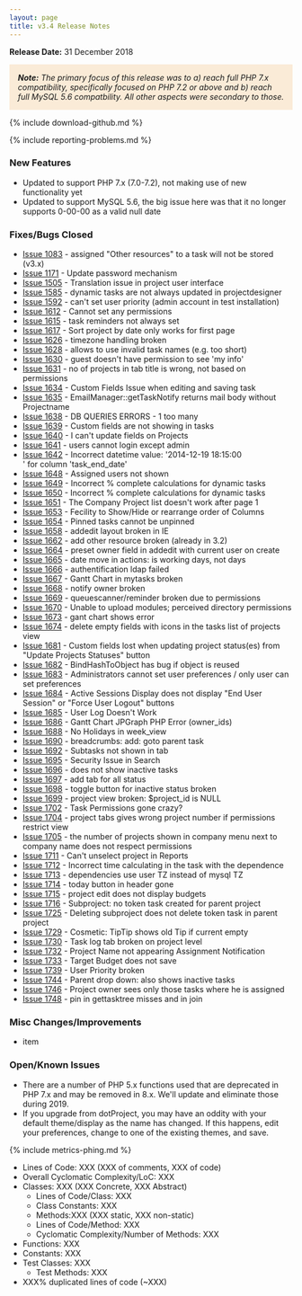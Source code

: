 ```yaml
---
layout: page
title: v3.4 Release Notes
---
```


**Release Date:** 31 December 2018

<div style="background-color: AntiqueWhite; font-style: italic; padding: 15px;">
    <strong>Note:</strong> The primary focus of this release was to a) reach full PHP 7.x compatibility, specifically focused on PHP 7.2 or above and b) reach full MySQL 5.6 compatbility. All other aspects were secondary to those.
</div>

{% include download-github.md %}

{% include reporting-problems.md %}

### New Features

* Updated to support PHP 7.x (7.0-7.2), not making use of new functionality yet
* Updated to support MySQL 5.6, the big issue here was that it no longer supports 0-00-00 as a valid null date


### Fixes/Bugs Closed

* [Issue 1083](http://bugs.web2project.net/view.php?id=1083) - assigned "Other resources" to a task will not be stored (v3.x)
* [Issue 1171](http://bugs.web2project.net/view.php?id=1171) - Update password mechanism
* [Issue 1505](http://bugs.web2project.net/view.php?id=1505) - Translation issue in project user interface
* [Issue 1585](http://bugs.web2project.net/view.php?id=1585) - dynamic tasks are not always updated in projectdesigner
* [Issue 1592](http://bugs.web2project.net/view.php?id=1592) - can't set user priority (admin account in test installation)
* [Issue 1612](http://bugs.web2project.net/view.php?id=1612) - Cannot set any permissions
* [Issue 1615](http://bugs.web2project.net/view.php?id=1615) - task reminders not always set
* [Issue 1617](http://bugs.web2project.net/view.php?id=1617) - Sort project by date only works for first page
* [Issue 1626](http://bugs.web2project.net/view.php?id=1626) - timezone handling broken
* [Issue 1628](http://bugs.web2project.net/view.php?id=1628) - allows to use invalid task names (e.g. too short)
* [Issue 1630](http://bugs.web2project.net/view.php?id=1630) - guest doesn't have permission to see 'my info'
* [Issue 1631](http://bugs.web2project.net/view.php?id=1631) - no of projects in tab title is wrong, not based on permissions
* [Issue 1634](http://bugs.web2project.net/view.php?id=1634) - Custom Fields Issue when editing and saving task
* [Issue 1635](http://bugs.web2project.net/view.php?id=1635) - EmailManager::getTaskNotify returns mail body without Projectname
* [Issue 1638](http://bugs.web2project.net/view.php?id=1638) - DB QUERIES ERRORS - 1 too many
* [Issue 1639](http://bugs.web2project.net/view.php?id=1639) - Custom fields are not showing in tasks
* [Issue 1640](http://bugs.web2project.net/view.php?id=1640) - I can't update fields on Projects
* [Issue 1641](http://bugs.web2project.net/view.php?id=1641) - users cannot login except admin
* [Issue 1642](http://bugs.web2project.net/view.php?id=1642) - Incorrect datetime value: '2014-12-19 18:15:00<br />' for column 'task_end_date'
* [Issue 1648](http://bugs.web2project.net/view.php?id=1648) - Assigned users not shown
* [Issue 1649](http://bugs.web2project.net/view.php?id=1649) - Incorrect % complete calculations for dynamic tasks
* [Issue 1650](http://bugs.web2project.net/view.php?id=1650) - Incorrect % complete calculations for dynamic tasks
* [Issue 1651](http://bugs.web2project.net/view.php?id=1651) - The Company Project list doesn't work after page 1
* [Issue 1653](http://bugs.web2project.net/view.php?id=1653) - Fecility to Show/Hide or rearrange order of Columns
* [Issue 1654](http://bugs.web2project.net/view.php?id=1654) - Pinned tasks cannot be unpinned
* [Issue 1658](http://bugs.web2project.net/view.php?id=1658) - addedit layout broken in IE
* [Issue 1662](http://bugs.web2project.net/view.php?id=1662) - add other resource broken (already in 3.2)
* [Issue 1664](http://bugs.web2project.net/view.php?id=1664) - preset owner field in addedit with current user on create
* [Issue 1665](http://bugs.web2project.net/view.php?id=1665) - date move in actions: is working days, not days
* [Issue 1666](http://bugs.web2project.net/view.php?id=1666) - authentification ldap failed
* [Issue 1667](http://bugs.web2project.net/view.php?id=1667) - Gantt Chart in mytasks broken
* [Issue 1668](http://bugs.web2project.net/view.php?id=1668) - notify owner broken
* [Issue 1669](http://bugs.web2project.net/view.php?id=1669) - queuescanner/reminder broken due to permissions
* [Issue 1670](http://bugs.web2project.net/view.php?id=1670) - Unable to upload modules; perceived directory permissions
* [Issue 1673](http://bugs.web2project.net/view.php?id=1673) - gant chart shows error
* [Issue 1674](http://bugs.web2project.net/view.php?id=1674) - delete empty fields with icons in the tasks list of projects view
* [Issue 1681](http://bugs.web2project.net/view.php?id=1681) - Custom fields lost when updating project status(es) from "Update Projects Statuses" button
* [Issue 1682](http://bugs.web2project.net/view.php?id=1682) - BindHashToObject has bug if object is reused
* [Issue 1683](http://bugs.web2project.net/view.php?id=1683) - Administrators cannot set user preferences / only user can set preferences
* [Issue 1684](http://bugs.web2project.net/view.php?id=1684) - Active Sessions Display does not display "End User Session" or "Force User Logout" buttons
* [Issue 1685](http://bugs.web2project.net/view.php?id=1685) - User Log Doesn't Work
* [Issue 1686](http://bugs.web2project.net/view.php?id=1686) - Gantt Chart JPGraph PHP Error (owner_ids)
* [Issue 1688](http://bugs.web2project.net/view.php?id=1688) - No Holidays in week_view
* [Issue 1690](http://bugs.web2project.net/view.php?id=1690) - breadcrumbs: add: goto parent task
* [Issue 1692](http://bugs.web2project.net/view.php?id=1692) - Subtasks not shown in tab
* [Issue 1695](http://bugs.web2project.net/view.php?id=1695) - Security Issue in Search
* [Issue 1696](http://bugs.web2project.net/view.php?id=1696) - does not show inactive tasks
* [Issue 1697](http://bugs.web2project.net/view.php?id=1697) - add tab for all status
* [Issue 1698](http://bugs.web2project.net/view.php?id=1698) - toggle button for inactive status broken
* [Issue 1699](http://bugs.web2project.net/view.php?id=1699) - project view broken: $project_id is NULL
* [Issue 1702](http://bugs.web2project.net/view.php?id=1702) - Task Permissions gone crazy?
* [Issue 1704](http://bugs.web2project.net/view.php?id=1704) - project tabs gives wrong project number if permissions restrict view
* [Issue 1705](http://bugs.web2project.net/view.php?id=1705) - the number of projects shown in company menu next to company name does not respect permissions
* [Issue 1711](http://bugs.web2project.net/view.php?id=1711) - Can't unselect project in Reports
* [Issue 1712](http://bugs.web2project.net/view.php?id=1712) - Incorrect time calculating in the task with the dependence
* [Issue 1713](http://bugs.web2project.net/view.php?id=1713) - dependencies use user TZ instead of mysql TZ
* [Issue 1714](http://bugs.web2project.net/view.php?id=1714) - today button in header gone
* [Issue 1715](http://bugs.web2project.net/view.php?id=1715) - project edit does not display budgets
* [Issue 1716](http://bugs.web2project.net/view.php?id=1716) - Subproject: no token task created for parent project
* [Issue 1725](http://bugs.web2project.net/view.php?id=1725) - Deleting subproject does not delete token task in parent project
* [Issue 1729](http://bugs.web2project.net/view.php?id=1729) - Cosmetic: TipTip shows old Tip if current empty
* [Issue 1730](http://bugs.web2project.net/view.php?id=1730) - Task log tab broken on project level
* [Issue 1732](http://bugs.web2project.net/view.php?id=1732) - Project Name not appearing Assignment Notification
* [Issue 1733](http://bugs.web2project.net/view.php?id=1733) - Target Budget does not save
* [Issue 1739](http://bugs.web2project.net/view.php?id=1739) - User Priority broken
* [Issue 1744](http://bugs.web2project.net/view.php?id=1744) - Parent drop down: also shows inactive tasks
* [Issue 1746](http://bugs.web2project.net/view.php?id=1746) - Project owner sees only those tasks where he is assigned
* [Issue 1748](http://bugs.web2project.net/view.php?id=1748) - pin in gettasktree misses and in join

### Misc Changes/Improvements

* item

### Open/Known Issues

*  There are a number of PHP 5.x functions used that are deprecated in PHP 7.x and may be removed in 8.x. We'll update and eliminate those during 2019.
*  If you upgrade from dotProject, you may have an oddity with your default theme/display as the name has changed.  If this happens, edit your preferences, change to one of the existing themes, and save.

{% include metrics-phing.md %}

* Lines of Code: XXX (XXX of comments, XXX of code)
* Overall Cyclomatic Complexity/LoC: XXX
* Classes: XXX (XXX Concrete, XXX Abstract)
  * Lines of Code/Class: XXX
  * Class Constants: XXX
  * Methods:XXX (XXX static, XXX non-static)
  * Lines of Code/Method: XXX
  * Cyclomatic Complexity/Number of Methods: XXX
* Functions: XXX
* Constants: XXX
* Test Classes: XXX
  * Test Methods: XXX
* XXX% duplicated lines of code (~XXX)

